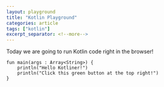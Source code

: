 ```yaml
---
layout: playground
title: "Kotlin Playground"
categories: article
tags: ["kotlin"]
excerpt_separator: <!--more-->
---
```

Today we are going to run Kotlin code right in the browser!
<!--more-->

```kotlin-playgound
fun main(args : Array<String>) {
    println("Hello Kotliner!")
    println("Click this green button at the top right!")
}
```